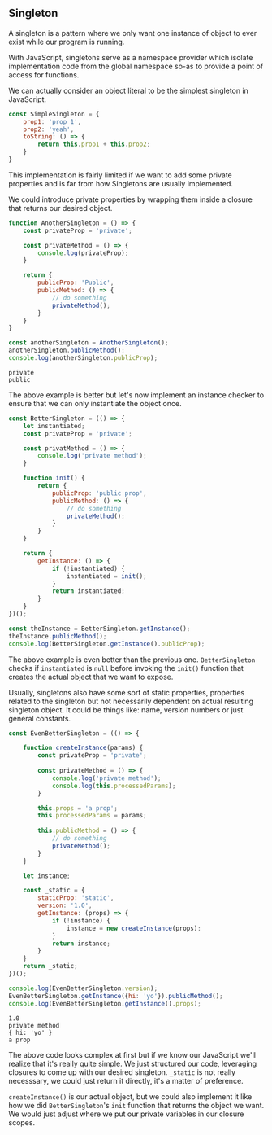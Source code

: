 ## Singleton
A singleton is a pattern where we only want one instance of object to ever exist while our program is running.

With JavaScript, singletons serve as a namespace provider which isolate implementation code from the global namespace so-as to provide a point of access for functions.

We can actually consider an object literal to be the simplest singleton in JavaScript.
```javascript
const SimpleSingleton = {
    prop1: 'prop 1',
    prop2: 'yeah',
    toString: () => {
        return this.prop1 + this.prop2;
    }
}
```
This implementation is fairly limited if we want to add some private properties and is far from how Singletons are usually implemented.

We could introduce private properties by wrapping them inside a closure that returns our desired object.
```javascript
function AnotherSingleton = () => {
    const privateProp = 'private';

    const privateMethod = () => {
        console.log(privateProp);
    }

    return {
        publicProp: 'Public',
        publicMethod: () => {
            // do something
            privateMethod();
        }
    }
}

const anotherSingleton = AnotherSingleton();
anotherSingleton.publicMethod();
console.log(anotherSingleton.publicProp);
```
```
private
public
```

The above example is better but let's now implement an instance checker to ensure that we can only instantiate the object once.

```javascript
const BetterSingleton = (() => {
    let instantiated;
    const privateProp = 'private';

    const privatMethod = () => {
        console.log('private method');
    }

    function init() {
        return {
            publicProp: 'public prop',
            publicMethod: () => {
                // do something
                privateMethod();
            }
        }
    }

    return {
        getInstance: () => {
            if (!instantiated) {
                instantiated = init();
            }
            return instantiated;
        }
    }
})();

const theInstance = BetterSingleton.getInstance();
theInstance.publicMethod();
console.log(BetterSingleton.getInstance().publicProp);
```
The above example is even better than the previous one. `BetterSingleton` checks if `instantiated` is `null` before invoking the `init()` function that creates the actual object that we want to expose.

Usually, singletons also have some sort of static properties, properties related to the singleton but not necessarily dependent on actual resulting singleton object. It could be things like: name, version numbers or just general constants.

```javascript
const EvenBetterSingleton = (() => {

    function createInstance(params) {
        const privateProp = 'private';
    
        const privateMethod = () => {
            console.log('private method');
            console.log(this.processedParams);
        }

        this.props = 'a prop';
        this.processedParams = params;
        
        this.publicMethod = () => {
            // do something
            privateMethod();
        }
    }

    let instance;

    const _static = {
        staticProp: 'static',
        version: '1.0',
        getInstance: (props) => {
            if (!instance) {
                instance = new createInstance(props);
            }
            return instance;
        }
    }
    return _static;
})();

console.log(EvenBetterSingleton.version);
EvenBetterSingleton.getInstance({hi: 'yo'}).publicMethod();
console.log(EvenBetterSingleton.getInstance().props);
```
```
1.0
private method
{ hi: 'yo' }
a prop
```

The above code looks complex at first but if we know our JavaScript we'll realize that it's really quite simple. We just structured our code, leveraging closures to come up with our desired singleton.
`_static` is not really necesssary, we could just return it directly, it's a matter of preference.

`createInstance()` is our actual object, but we could also implement it like how we did `BetterSingleton`'s `init` function that returns the object we want. We would just adjust where we put our private variables in our closure scopes.
